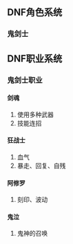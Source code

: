 ## DNF角色系统

### 鬼剑士

## DNF职业系统
### 鬼剑士职业
#### 剑魂
1. 使用多种武器
2. 技能连招
#### 狂战士
1. 血气
2. 暴走、回复、自残
#### 阿修罗
1. 刻印、波动
#### 鬼泣
1. 鬼神的召唤
